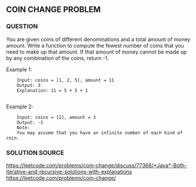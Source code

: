 ## COIN CHANGE PROBLEM

### QUESTION
You are given coins of different denominations and a total amount of money amount. Write a function to compute the fewest number of coins that you need to make up that amount. If that amount of money cannot be made up by any combination of the coins, return -1.

Example 1:

```
    Input: coins = [1, 2, 5], amount = 11
    Output: 3 
    Explanation: 11 = 5 + 5 + 1
    
```

Example 2:

```
    Input: coins = [2], amount = 3
    Output: -1
    Note:
    You may assume that you have an infinite number of each kind of coin.

```


### SOLUTION SOURCE
https://leetcode.com/problems/coin-change/discuss/77368/*Java*-Both-iterative-and-recursive-solutions-with-explanations
https://leetcode.com/problems/coin-change/
